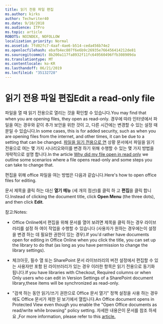 ```yaml
---
title: 읽기 전용 파일 편집
ms.author: kirks
author: Techwriter40
ms.date: 9/10/2018
ms.audience: ITPro
ms.topic: article
ROBOTS: NOINDEX, NOFOLLOW
localization_priority: Normal
ms.assetid: 7fd02fc7-4aaf-4ae6-b514-ceda456b74e2
ms.openlocfilehash: ebafb4ec807f6e6b9c26935e766456414212de81
ms.sourcegitcommit: 8b200a117fa8932f11fc649560496ffb308909da
ms.translationtype: MT
ms.contentlocale: ko-KR
ms.lasthandoff: 06/21/2019
ms.locfileid: "35132728"
---
```

# <a name="edit-a-read-only-file"></a><span data-ttu-id="3118b-102">읽기 전용 파일 편집</span><span class="sxs-lookup"><span data-stu-id="3118b-102">Edit a read-only file</span></span>

<span data-ttu-id="3118b-103">파일을 열 때 읽기 전용으로 열리는 것을 확인할 수 있습니다.</span><span class="sxs-lookup"><span data-stu-id="3118b-103">You may find that when you are opening files, they open as read-only.</span></span> <span data-ttu-id="3118b-104">경우에 따라 인터넷에서 파일을 여는 경우와 같이 추가 보안을 위한 것이 고, 다른 시간에는 변경할 수 있는 설정 때문일 수 있습니다.</span><span class="sxs-lookup"><span data-stu-id="3118b-104">In some cases, this is for added security, such as when you are opening files from the internet, and other times, it can be due to a setting that can be changed.</span></span> <span data-ttu-id="3118b-105">[파일을 읽기 전용으로 연](https://support.office.com/article/Why-did-my-file-open-read-only-3ab4b792-da50-4b38-8628-14c64e1f1d15) 상황 문서에서 파일을 읽기 전용으로 여는 몇 가지 시나리오와이를 변경 하기 위해 수행할 수 있는 몇 가지 방법을 개략적으로 설명 합니다.</span><span class="sxs-lookup"><span data-stu-id="3118b-105">In the article [Why did my file open in read only](https://support.office.com/article/Why-did-my-file-open-read-only-3ab4b792-da50-4b38-8628-14c64e1f1d15) we outline some scenarios where a file opens read-only and some steps you can take to change that.</span></span>

<span data-ttu-id="3118b-106">편집을 위해 office 파일을 여는 방법은 다음과 같습니다.</span><span class="sxs-lookup"><span data-stu-id="3118b-106">Here's how to open office files for editing.</span></span>

<span data-ttu-id="3118b-107">문서 제목을 클릭 하는 대신 **열기 메뉴** (세 개의 점선)를 클릭 하 고 **편집**을 클릭 합니다.</span><span class="sxs-lookup"><span data-stu-id="3118b-107">Instead of clicking the document title, click **Open Menu** (the three dots), and then click **Edit**.</span></span>

<span data-ttu-id="3118b-108">참고:</span><span class="sxs-lookup"><span data-stu-id="3118b-108">Notes:</span></span>

- <span data-ttu-id="3118b-109">Office Online에서 편집을 위해 문서를 열어 보려면 제목을 클릭 하는 경우 라이브러리를 설정 하 여이 작업을 수행할 수 있습니다 (사용자가 원하는 경우에는이 설정을 변경 하는 데 필요한 권한이 있는 경우).</span><span class="sxs-lookup"><span data-stu-id="3118b-109">If you'd rather have documents open for editing in Office Online when you click the title, you can set up the library to do that (as long as you have permission to change the library settings).</span></span>

- <span data-ttu-id="3118b-110">체크아웃, 필수 열 또는 SharePoint 문서 라이브러리의 버전 설정에서 편집할 수 있는 사용자만 포함 된 라이브러리가 있는 경우 이러한 항목은 읽기 전용으로 동기화 됩니다.</span><span class="sxs-lookup"><span data-stu-id="3118b-110">If you have libraries with Checkout, Required columns or when Only users who can edit in Version Settings of a SharePoint document library,these items will be synchronized as read-only.</span></span>

- <span data-ttu-id="3118b-111">"검색 하는 동안 읽기/쓰기 권한으로 Office 문서 열기" 정책 설정을 사용 하는 경우에도 Office 문서가 제한 된 보기에서 열립니다.</span><span class="sxs-lookup"><span data-stu-id="3118b-111">An Office document opens in Protected View even though you enable the "Open Office documents as read/write while browsing" policy setting.</span></span> <span data-ttu-id="3118b-112">자세한 내용은이 문서를 참조 하세요 [.](https://support.microsoft.com/help/983047/an-office-document-opens-in-protected-view-even-though-you-enable-the)</span><span class="sxs-lookup"><span data-stu-id="3118b-112">For more information, please refer to this [article.](https://support.microsoft.com/help/983047/an-office-document-opens-in-protected-view-even-though-you-enable-the)</span></span>

